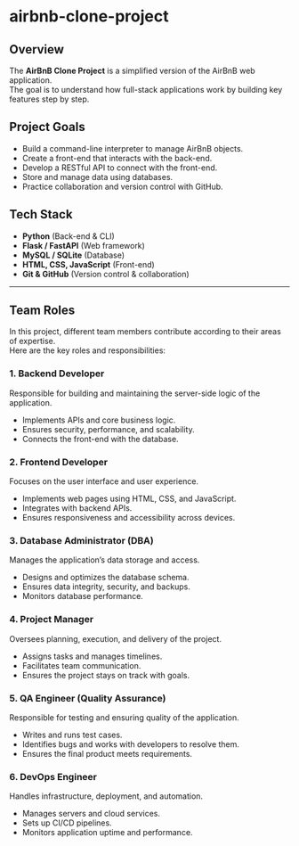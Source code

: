 # airbnb-clone-project

## Overview
The **AirBnB Clone Project** is a simplified version of the AirBnB web application.  
The goal is to understand how full-stack applications work by building key features step by step.

## Project Goals
- Build a command-line interpreter to manage AirBnB objects.  
- Create a front-end that interacts with the back-end.  
- Develop a RESTful API to connect with the front-end.  
- Store and manage data using databases.  
- Practice collaboration and version control with GitHub.  

## Tech Stack
- **Python** (Back-end & CLI)  
- **Flask / FastAPI** (Web framework)  
- **MySQL / SQLite** (Database)  
- **HTML, CSS, JavaScript** (Front-end)  
- **Git & GitHub** (Version control & collaboration)  

---
## Team Roles

In this project, different team members contribute according to their areas of expertise.  
Here are the key roles and responsibilities:

### 1. Backend Developer
Responsible for building and maintaining the server-side logic of the application.  
- Implements APIs and core business logic.  
- Ensures security, performance, and scalability.  
- Connects the front-end with the database.  

### 2. Frontend Developer
Focuses on the user interface and user experience.  
- Implements web pages using HTML, CSS, and JavaScript.  
- Integrates with backend APIs.  
- Ensures responsiveness and accessibility across devices.  

### 3. Database Administrator (DBA)
Manages the application’s data storage and access.  
- Designs and optimizes the database schema.  
- Ensures data integrity, security, and backups.  
- Monitors database performance.  

### 4. Project Manager
Oversees planning, execution, and delivery of the project.  
- Assigns tasks and manages timelines.  
- Facilitates team communication.  
- Ensures the project stays on track with goals.  

### 5. QA Engineer (Quality Assurance)
Responsible for testing and ensuring quality of the application.  
- Writes and runs test cases.  
- Identifies bugs and works with developers to resolve them.  
- Ensures the final product meets requirements.  

### 6. DevOps Engineer
Handles infrastructure, deployment, and automation.  
- Manages servers and cloud services.  
- Sets up CI/CD pipelines.  
- Monitors application uptime and performance.  
